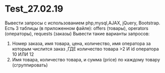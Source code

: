 # Test_27.02.19
Вывести запросы с использованием php,mysql,AJAX, jQuery, Bootstrap. 
Есть 3 таблицы (в приложенном файле): offers (товары), operators (операторы), requests (заказы)
Вывести такие варианты запросов:
1) Номер заказа, имя товара, цена, количество, имя оператора за которым числится заказ ,ГДЕ количество товара >2 И id оператора 10 ИЛИ 12
2) Имя товара, количество товара, и сумма (price) по каждому товару (сгруппировать)
